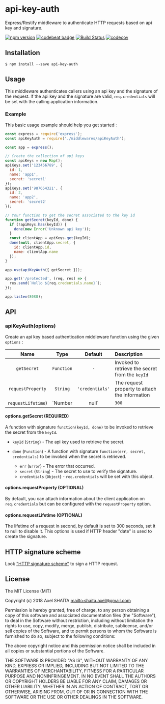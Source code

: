 # api-key-auth

Express/Restify middleware to authenticate HTTP requests based on api key and signature.

[![npm version](https://badge.fury.io/js/api-key-auth.svg)](https://badge.fury.io/js/api-key-auth)
[![codebeat badge](https://codebeat.co/badges/8b9de4e3-0841-4a91-85fd-5a26f58901c3)](https://codebeat.co/projects/github-com-arkerone-api-key-auth-master)
[![Build Status](https://travis-ci.org/arkerone/api-key-auth.svg?branch=master)](https://travis-ci.org/arkerone/api-key-auth)
[![codecov](https://codecov.io/gh/arkerone/api-key-auth/branch/master/graph/badge.svg)](https://codecov.io/gh/arkerone/api-key-auth)

## Installation

```
$ npm install --save api-key-auth
```

## Usage

This middleware authenticates callers using an api key and the signature of the request. If the api key and the signature are valid, `req.credentials` will be set with the calling application information.

### Example

This basic usage example should help you get started :

```javascript
const express = require('express');
const apiKeyAuth = require('./middlewares/apiKeyAuth');

const app = express();

// Create the collection of api keys
const apiKeys = new Map();
apiKeys.set('123456789', {
  id: 1,
  name: 'app1',
  secret: 'secret1'
});
apiKeys.set('987654321', {
  id: 2,
  name: 'app2',
  secret: 'secret2'
});

// Your function to get the secret associated to the key id
function getSecret(keyId, done) {
  if (!apiKeys.has(keyId)) {
    done(new Error('Unknown api key'));
  }
  const clientApp = apiKeys.get(keyId);
  done(null, clientApp.secret, {
    id: clientApp.id,
    name: clientApp.name
  });
}

app.use(apiKeyAuth({ getSecret }));

app.get('/protected', (req, res) => {
  res.send(`Hello ${req.credentials.name}`);
});

app.listen(8080);
```

## API

### apiKeyAuth(options)

Create an api key based authentication middleware function using the given `options` :

|        Name        |      Type       |     Default     | Description                                     |
| :----------------: | :-------------: | :-------------: | :---------------------------------------------- |
|    `getSecret`     |   `Function`    |       `-`       | Invoked to retrieve the secret from the `keyId` |
| `requestProperty`  |    `String`     | `'credentials'` | The request property to attach the information  |
| `requestLifetime`) | `Number | null` |      `300`      | The lifetime of a request in seconds            |

#### options.getSecret (REQUIRED)

A function with signature `function(keyId, done)` to be invoked to retrieve the secret from the `keyId`.

* `keyId` (`String`) - The api key used to retrieve the secret.
* `done` (`Function`) - A function with signature `function(err, secret, credentials)` to be invoked when the secret is retrieved.

  * `err` (`Error`) - The error that occurred.
  * `secret` (`String`) - The secret to use to verify the signature.
  * `credentials` (`Object`) - `req.credentials` will be set with this object.

#### options.requestProperty (OPTIONAL)

By default, you can attach information about the client application on `req.credentials` but can be configured with the `requestProperty` option.

#### options.requestLifetime (OPTIONAL)

The lifetime of a request in second, by default is set to 300 seconds, set it to null to disable it. This options is used if HTTP header "date" is used to create the signature.

## HTTP signature scheme

Look ["HTTP signature scheme"](signature.md) to sign a HTTP request.

## License

The MIT License (MIT)

Copyright (c) 2018 Axel SHAÏTA <mailto:shaita.axel@gmail.com>

Permission is hereby granted, free of charge, to any person obtaining a copy
of this software and associated documentation files (the "Software"), to deal
in the Software without restriction, including without limitation the rights
to use, copy, modify, merge, publish, distribute, sublicense, and/or sell
copies of the Software, and to permit persons to whom the Software is
furnished to do so, subject to the following conditions:

The above copyright notice and this permission notice shall be included in
all copies or substantial portions of the Software.

THE SOFTWARE IS PROVIDED "AS IS", WITHOUT WARRANTY OF ANY KIND, EXPRESS OR
IMPLIED, INCLUDING BUT NOT LIMITED TO THE WARRANTIES OF MERCHANTABILITY,
FITNESS FOR A PARTICULAR PURPOSE AND NONINFRINGEMENT. IN NO EVENT SHALL THE
AUTHORS OR COPYRIGHT HOLDERS BE LIABLE FOR ANY CLAIM, DAMAGES OR OTHER
LIABILITY, WHETHER IN AN ACTION OF CONTRACT, TORT OR OTHERWISE, ARISING FROM,
OUT OF OR IN CONNECTION WITH THE SOFTWARE OR THE USE OR OTHER DEALINGS IN
THE SOFTWARE.
